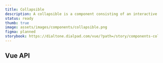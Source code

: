 ```yaml
---
title: Collapsible
description: A collapsible is a component consisting of an interactive anchor that toggled the expandable/collapsible element.
status: ready
thumb: true
image: assets/images/components/collapsible.png
figma: planned
storybook: https://dialtone.dialpad.com/vue/?path=/story/components-collapsible--default
---
```


<code-well-header>
  <div>
    <dt-collapsible
      class="d-fc-primary"
      anchorText="Label 1"
      maxWidth="340px"
      initial-focus-element="first"
      >
      <template #content>
        <div class="d-ta-center d-ba d-bc-gold-400 d-bgc-gold-100 d-bas-dotted d-baw2 d-p8 d-code--small">(content slot)</div>
      </template>
    </dt-collapsible>
    <dt-collapsible
      anchorText="Label 2"
      maxWidth="340px"
      initial-focus-element="first"
    >
      <template #content>
        <div class="d-ta-center d-ba d-bc-gold-400 d-bgc-gold-100 d-bas-dotted d-baw2 d-p8 d-code--small">(content slot)</div>
      </template>
    </dt-collapsible>
  </div>
</code-well-header>

## Vue API

<component-vue-api component-name="collapsible" />
